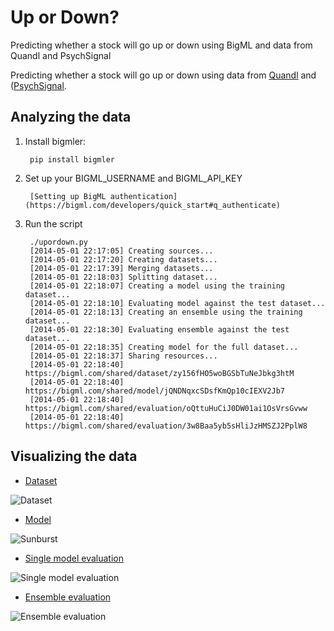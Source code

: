 Up or Down?
===========

Predicting whether a stock will go up or down using BigML and data from Quandl
and PsychSignal

Predicting whether a stock will go up or down using data from [Quandl](http://www.quandl.com/) and ([PsychSignal](https://psychsignal.com/).

## Analyzing the data

1. Install bigmler:

        pip install bigmler

2. Set up your BIGML_USERNAME and BIGML_API_KEY

        [Setting up BigML authentication](https://bigml.com/developers/quick_start#q_authenticate)

3. Run the script

        ./upordown.py
        [2014-05-01 22:17:05] Creating sources...
        [2014-05-01 22:17:20] Creating datasets...
        [2014-05-01 22:17:39] Merging datasets...
        [2014-05-01 22:18:03] Splitting dataset...
        [2014-05-01 22:18:07] Creating a model using the training dataset...
        [2014-05-01 22:18:10] Evaluating model against the test dataset...
        [2014-05-01 22:18:13] Creating an ensemble using the training dataset...
        [2014-05-01 22:18:30] Evaluating ensemble against the test dataset...
        [2014-05-01 22:18:35] Creating model for the full dataset...
        [2014-05-01 22:18:37] Sharing resources...
        [2014-05-01 22:18:40] https://bigml.com/shared/dataset/zy156fHO5woBGSbTuNeJbkg3htM
        [2014-05-01 22:18:40] https://bigml.com/shared/model/jQNDNqxcSDsfKmQp10cIEXV2Jb7
        [2014-05-01 22:18:40] https://bigml.com/shared/evaluation/oQttuHuCiJ0DW01ai1OsVrsGvww
        [2014-05-01 22:18:40] https://bigml.com/shared/evaluation/3w8Baa5yb5sHliJzHMSZJ2PplW8

## Visualizing the data

* [Dataset](https://bigml.com/shared/dataset/zy156fHO5woBGSbTuNeJbkg3htM)

<img src="https://raw.github.com/aficionado/upordown/master/images/dataset.png" alt="Dataset">

* [Model](https://bigml.com/shared/model/jQNDNqxcSDsfKmQp10cIEXV2Jb7)

<img src="https://raw.github.com/aficionado/upordown/master/images/sunburst.png" alt="Sunburst">

* [Single model evaluation](https://bigml.com/shared/evaluation/oQttuHuCiJ0DW01ai1OsVrsGvww)

<img src="https://raw.github.com/aficionado/upordown/master/images/confusion_matrix_model.png" alt="Single model evaluation">

* [Ensemble evaluation](https://bigml.com/shared/evaluation/3w8Baa5yb5sHliJzHMSZJ2PplW8)

<img src="https://raw.github.com/aficionado/upordown/master/images/confusion_matrix_ensemble.png" alt="Ensemble evaluation">
